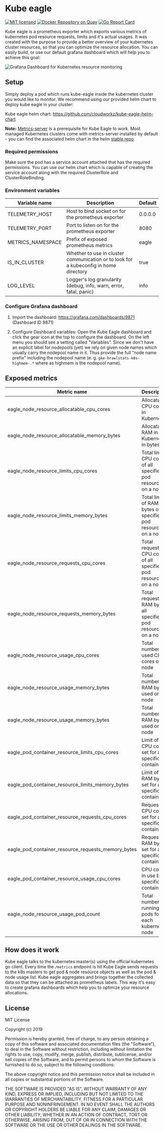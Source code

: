 # Kube eagle

<!-- prettier-ignore -->
[![MIT licensed](https://img.shields.io/badge/license-MIT-blue.svg)](https://raw.githubusercontent.com/google-cloud-tools/kube-eagle/master/LICENSE)
[![Docker Repository on Quay](https://quay.io/repository/google-cloud-tools/kube-eagle/status "Docker Repository on Quay")](https://quay.io/repository/google-cloud-tools/kube-eagle)
[![Go Report Card](https://goreportcard.com/badge/github.com/google-cloud-tools/kube-eagle)](https://goreportcard.com/report/github.com/google-cloud-tools/kube-eagle)

Kube eagle is a prometheus exporter which exports various metrics of kubernetes pod resource requests, limits and it's actual usages. It was created with the purpose to provide a better overview of your kubernetes cluster resources, so that you can optimize the resource allocation. You can easily build, or use our default grafana dashboard which will help you to achieve this goal:

![Grafana Dashboard for Kubernetes resource monitoring](https://raw.githubusercontent.com/google-cloud-tools/kube-eagle/master/grafana-sample.png)

## Setup

Simply deploy a pod which runs kube-eagle inside the kubernetes cluster you would like to monitor. We recommend using our provided helm chart to deploy kube eagle in your cluster:

Kube eagle helm chart: https://github.com/cloudworkz/kube-eagle-helm-chart

**Note:** [Metrics-server](https://github.com/kubernetes-incubator/metrics-server) is a prerequisite for Kube Eagle to work. Most managed Kubernetes clusters come with metrics-server installed by default - you can find the associated helm chart in the helm [stable repo](https://github.com/helm/charts/tree/master/stable/metrics-server).

### Required permissions

Make sure the pod has a service account attached that has the required permissions. You can use our helm chart which is capable of creating the service account along with the required ClusterRole and ClusterRoleBinding.

### Environment variables

| Variable name | Description | Default |
| --- | --- | --- |
| TELEMETRY_HOST | Host to bind socket on for the prometheus exporter | 0.0.0.0 |
| TELEMETRY_PORT | Port to listen on for the prometheus exporter | 8080 |
| METRICS_NAMESPACE | Prefix of exposed prometheus metrics | eagle |
| IS_IN_CLUSTER | Whether to use in cluster communication or to look for a kubeconfig in home directory | true |
| LOG_LEVEL | Logger's log granularity (debug, info, warn, error, fatal, panic) | info |

### Configure Grafana dashboard

1. Import the dashboard: https://grafana.com/dashboards/9871 (Dashboard ID 9871)

2. Configure Dashboard variables: Open the Kube Eagle dashboard and click the gear icon at the top to configure the dashboard. On the left menu you should see a setting called "Variables". Since we don't have an explicit label for nodepools (yet) we rely on given node names which usually carry the nodepool name in it. Thus provide the full "node name prefix" including the nodepool name (e. g. `gke-brawlstats-k8s-highmem-.*` where as highmem is the nodepool name).

## Exposed metrics

| Metric name | Description |
| --- | --- |
| eagle_node_resource_allocatable_cpu_cores | Allocatable CPU cores in Kubernetes |
| eagle_node_resource_allocatable_memory_bytes | Allocatable RAM in Kubernetes in bytes |
| eagle_node_resource_limits_cpu_cores | Total limit CPU cores of all specified pod resources on a node |
| eagle_node_resource_limits_memory_bytes | Total limit of RAM bytes of all specified pod resources on a node |
| eagle_node_resource_requests_cpu_cores | Total request of CPU cores of all specified pod resources on a node |
| eagle_node_resource_requests_memory_bytes | Total request of RAM bytes all specified pod resources on a node |
| eagle_node_resource_usage_cpu_cores | Total number of used CPU cores on a node |
| eagle_node_resource_usage_memory_bytes | Total number of RAM bytes used on a node |
| eagle_node_resource_usage_memory_bytes | Total number of RAM bytes used on a node |
| eagle_pod_container_resource_limits_cpu_cores | Limit of CPU cores set for a specific container |
| eagle_pod_container_resource_limits_memory_bytes | Limit of RAM bytes set for a specific container |
| eagle_pod_container_resource_requests_cpu_cores | Requested CPU cores set for a specific container |
| eagle_pod_container_resource_requests_memory_bytes | Requested RAM bytes set for a specific container |
| eagle_pod_container_resource_usage_cpu_cores | CPU cores in use by a specific container |
| eagle_node_resource_usage_pod_count | Total number of running pods for each kubernetes node |

## How does it work

Kube eagle talks to the kubernetes master(s) using the official kubernetes go client. Every time the `/metrics` endpoint is hit Kube Eagle sends requests to the k8s masters to get pod & node resource objects as well as the pod & node usage list. Kube eagle aggregates and brings together the collected data so that they can be attached as prometheus labels. This way it's easy to create grafana dashboards which help you to optimize your resource allocations.

## License

MIT License

Copyright (c) 2019

Permission is hereby granted, free of charge, to any person obtaining a copy of this software and associated documentation files (the "Software"), to deal in the Software without restriction, including without limitation the rights to use, copy, modify, merge, publish, distribute, sublicense, and/or sell copies of the Software, and to permit persons to whom the Software is furnished to do so, subject to the following conditions:

The above copyright notice and this permission notice shall be included in all copies or substantial portions of the Software.

THE SOFTWARE IS PROVIDED "AS IS", WITHOUT WARRANTY OF ANY KIND, EXPRESS OR IMPLIED, INCLUDING BUT NOT LIMITED TO THE WARRANTIES OF MERCHANTABILITY, FITNESS FOR A PARTICULAR PURPOSE AND NONINFRINGEMENT. IN NO EVENT SHALL THE AUTHORS OR COPYRIGHT HOLDERS BE LIABLE FOR ANY CLAIM, DAMAGES OR OTHER LIABILITY, WHETHER IN AN ACTION OF CONTRACT, TORT OR OTHERWISE, ARISING FROM, OUT OF OR IN CONNECTION WITH THE SOFTWARE OR THE USE OR OTHER DEALINGS IN THE SOFTWARE.
